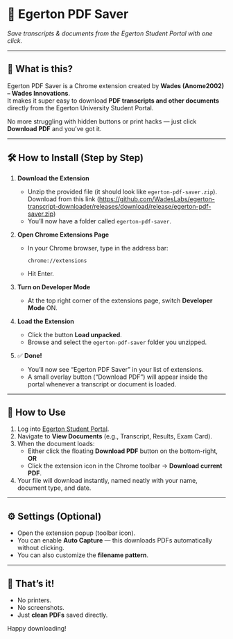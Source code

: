 # 📘 Egerton PDF Saver
_Save transcripts & documents from the Egerton Student Portal with one click._

---

## 🚀 What is this?
Egerton PDF Saver is a Chrome extension created by **Wades (Anome2002) – Wades Innovations**.  
It makes it super easy to download **PDF transcripts and other documents** directly from the Egerton University Student Portal.

No more struggling with hidden buttons or print hacks — just click **Download PDF** and you’ve got it.

---

## 🛠 How to Install (Step by Step)

1. **Download the Extension**  
   - Unzip the provided file (it should look like `egerton-pdf-saver.zip`). Download from this link (https://github.com/WadesLabs/egerton-transcript-downloader/releases/download/release/egerton-pdf-saver.zip)  
   - You’ll now have a folder called `egerton-pdf-saver`.

2. **Open Chrome Extensions Page**  
   - In your Chrome browser, type in the address bar:  
     ```
     chrome://extensions
     ```  
   - Hit Enter.

3. **Turn on Developer Mode**  
   - At the top right corner of the extensions page, switch **Developer Mode** ON.

4. **Load the Extension**  
   - Click the button **Load unpacked**.  
   - Browse and select the `egerton-pdf-saver` folder you unzipped.

5. ✅ **Done!**  
   - You’ll now see “Egerton PDF Saver” in your list of extensions.  
   - A small overlay button (“Download PDF”) will appear inside the portal whenever a transcript or document is loaded.

---

## 📄 How to Use

1. Log into [Egerton Student Portal](https://studentportal.egerton.ac.ke/).  
2. Navigate to **View Documents** (e.g., Transcript, Results, Exam Card).  
3. When the document loads:  
   - Either click the floating **Download PDF** button on the bottom-right, **OR**  
   - Click the extension icon in the Chrome toolbar → **Download current PDF**.  
4. Your file will download instantly, named neatly with your name, document type, and date.

---

## ⚙️ Settings (Optional)

- Open the extension popup (toolbar icon).  
- You can enable **Auto Capture** — this downloads PDFs automatically without clicking.  
- You can also customize the **filename pattern**.

---

## 🎉 That’s it!
- No printers.  
- No screenshots.  
- Just **clean PDFs** saved directly.

Happy downloading!
